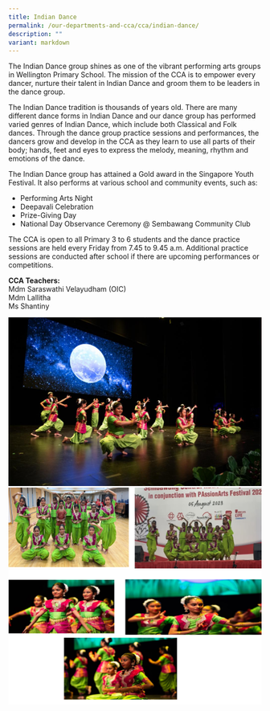 ```yaml
---
title: Indian Dance
permalink: /our-departments-and-cca/cca/indian-dance/
description: ""
variant: markdown
---
```

The Indian Dance group shines as one of the vibrant performing arts groups in Wellington Primary School. The mission of the CCA is to empower every dancer, nurture their talent in Indian Dance and groom them to be leaders in the dance group.&nbsp;  

The Indian Dance tradition is thousands of years old. There are many different dance forms in Indian Dance and our dance group has performed varied genres of Indian Dance, which include both Classical and Folk dances. Through the dance group practice sessions and performances, the dancers grow and develop in the CCA as they learn to use all parts of their body; hands, feet and eyes to express the melody, meaning, rhythm and emotions of the dance.

The Indian Dance group has attained a Gold award in the Singapore Youth Festival. It also performs at various school and community events, such as:
* Performing Arts Night
* Deepavali Celebration
* Prize-Giving Day
* National Day Observance Ceremony @ Sembawang Community Club

The CCA is open to all Primary 3 to 6 students and the dance practice sessions are held every Friday from 7.45 to 9.45 a.m. Additional practice sessions are conducted after school if there are upcoming performances or competitions.&nbsp;

**CCA Teachers:** <br>
Mdm Saraswathi Velayudham (OIC) <br>
Mdm Lallitha <br>
Ms Shantiny

![Indian dance ](/images/Indian%20Dance%20CCA/1.jpg)
![Indian dance CCA](/images/Indian%20Dance%20CCA/indian%20dance%202.png)
![Indian Dance CCA](/images/Indian%20Dance%20CCA/indian%20dance%203.png)